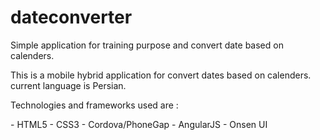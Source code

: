# dateconverter
Simple application for training purpose and convert date based on calenders.

<p>This is a mobile hybrid application for convert dates based on calenders. current language is Persian.</p>
<p>Technologies and frameworks used are :</p>
  - HTML5
  - CSS3
  - Cordova/PhoneGap
  - AngularJS
  - Onsen UI
